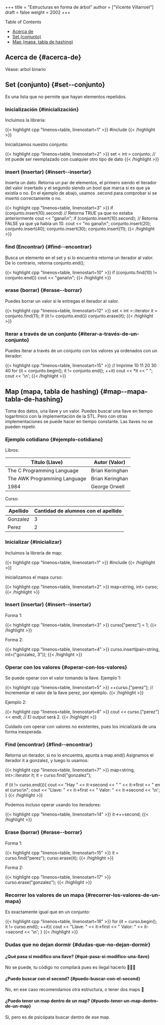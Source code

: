+++
title = "Estructuras en forma de árbol"
author = ["Vicente Villarroel"]
draft = false
weight = 2002
+++

<div class="ox-hugo-toc toc">
<div></div>

<div class="heading">Table of Contents</div>

- [Acerca de](#acerca-de)
- [Set (conjunto)](#set--conjunto)
- [Map (mapa, tabla de hashing)](#map--mapa-tabla-de-hashing)

</div>
<!--endtoc-->


## Acerca de {#acerca-de}

Véase: arbol binario


## Set (conjunto) {#set--conjunto}

Es una lista que no permite que hayan elementos repetidos.


### Inicialización {#inicialización}

Incluimos la librería:

{{< highlight cpp "linenos=table, linenostart=1" >}}
#include <set>
{{< /highlight >}}

Inicializamos nuestro conjunto:

{{< highlight cpp "linenos=table, linenostart=2" >}}
set < int > conjunto; // int puede ser reemplazado con cualquier otro tipo de dato
{{< /highlight >}}


### insert (Insertar) {#insert--insertar}

Inserta un dato. Retorna un par de elementos, el primero siendo el iterador del valor insertado y el segundo siendo un bool que marca si es que ya existía o no. En el ejemplo de abajo, usamos .second para comprobar si se insertó correctamente o no.

{{< highlight cpp "linenos=table, linenostart=3" >}}
if (conjunto.insert(10).second) // Retorna TRUE ya que no estaba anteriormente
    cout << "ganai\n"; if (conjunto.insert(10).second); // Retorna FALSE ya que ya había un 10.
cout << "no ganai\n";
conjunto.insert(20);
conjunto.insert(40);
conjunto.insert(30);
conjunto.insert(11);
{{< /highlight >}}


### find (Encontrar) {#find--encontrar}

Busca un elemento en el set y si lo encuentra retorna un iterador al valor. De lo contrario, retorna conjunto.end();

{{< highlight cpp "linenos=table, linenostart=10" >}}
if (conjunto.find(10) != conjunto.end())
    cout << "ganai\n";
{{< /highlight >}}


### erase (borrar) {#erase--borrar}

Puedes borrar un valor si le entregas el iterador al valor.

{{< highlight cpp "linenos=table, linenostart=12" >}}
set < int >::iterator it = conjunto.find(11);
if (it != conjunto.end())
    conjunto.erase(it);
{{< /highlight >}}


### Iterar a través de un conjunto {#iterar-a-través-de-un-conjunto}

Puedes iterar a través de un conjunto con los valores ya ordenados con un iterador:

{{< highlight cpp "linenos=table, linenostart=15" >}}
// Imprime 10 11 20 30 40
for (it = conjunto.begin(); it != conjunto.end(); ++it)
    cout << *it << " ";
cout << '\n';
{{< /highlight >}}


## Map (mapa, tabla de hashing) {#map--mapa-tabla-de-hashing}

Toma dos datos, una llave y un valor. Puedes buscar una llave en tiempo logarítmico con la implementación de la STL. Pero con otras implementaciones se puede hacer en tiempo constante. Las llaves no se pueden repetir.


### Ejemplo cotidiano {#ejemplo-cotidiano}

Libros:

| Título (Llave)               | Autor (Valor)   |
|------------------------------|-----------------|
| The C Programming Language   | Brian Keringhan |
| The AWK Programming Language | Brian Keringhan |
| 1984                         | George Orwell   |

Curso:

| Apellido | Cantidad de alumnos con el apellido |
|----------|-------------------------------------|
| Gonzalez | 3                                   |
| Perez    | 2                                   |


### Inicializar {#inicializar}

Incluimos la librería de map:

{{< highlight cpp "linenos=table, linenostart=1" >}}
#include <map>
{{< /highlight >}}

Inicializamos el mapa curso:

{{< highlight cpp "linenos=table, linenostart=2" >}}
map<string, int> curso;
{{< /highlight >}}


### Insert (insertar) {#insert--insertar}

Forma 1:

{{< highlight cpp "linenos=table, linenostart=3" >}}
curso["perez"] = 1;
{{< /highlight >}}

Forma 2:

{{< highlight cpp "linenos=table, linenostart=4" >}}
curso.insert(pair<string, int>("gonzalez, 3"));
{{< /highlight >}}


### Operar con los valores {#operar-con-los-valores}

Se puede operar con el valor tomando la llave.
Ejemplo 1:

{{< highlight cpp "linenos=table, linenostart=5" >}}
++curso.["perez"]; // Incrementar el valor de la llave perez, por ejemplo.
{{< /highlight >}}

Ejemplo 2:

{{< highlight cpp "linenos=table, linenostart=6" >}}
cout << curso.["perez"] << endl; // El output será 2.
{{< /highlight >}}

Cuidado con operar con valores no existentes, pues los inicializará de una forma inesperada.


### Find (encontrar) {#find--encontrar}

Retorna un iterador, si no lo encuentra, apunta a map.end()
Asignamos el iterador it a gonzalez, y luego lo usamos:

{{< highlight cpp "linenos=table, linenostart=7" >}}
map<string, int>::iterator it;
it = curso.find("gonzalez");

if (it != curso.end()){
cout << "Hay " << it->second << " " << it->first << " en el curso:\n";
cout << "Llave: " << it->first << " Valor: " << it->second << '\n';
}
{{< /highlight >}}

Podemos incluso operar usando los iteradores:

{{< highlight cpp "linenos=table, linenostart=14" >}}
it->++second;
{{< /highlight >}}


### Erase (borrar) {#erase--borrar}

Forma 1:

{{< highlight cpp "linenos=table, linenostart=15" >}}
it = curso.find("perez");
curso.erase(it);
{{< /highlight >}}

Forma 2:

{{< highlight cpp "linenos=table, linenostart=17" >}}
curso.erase("gonzalez");
{{< /highlight >}}


### Recorrer los valores de un mapa {#recorrer-los-valores-de-un-mapa}

Es exactamente igual que en un conjunto:

{{< highlight cpp "linenos=table, linenostart=18" >}}
for (it = curso.begin(); it != curso.end(); ++it){
    cout << "Llave: " << it->first << " Valor: " << it->second << '\n';
}
{{< /highlight >}}


### Dudas que no dejan dormir {#dudas-que-no-dejan-dormir}


#### ¿Qué pasa si modifico una llave? {#qué-pasa-si-modifico-una-llave}

No se puede, tu código no compilará pues es ilegal hacerlo 👮🚓🚨


#### ¿Puedo buscar con el second? {#puedo-buscar-con-el-second}

No, en ese caso recomendamos otra estructura, o tener dos maps 👀


#### ¿Puedo tener un map dentro de un map? {#puedo-tener-un-map-dentro-de-un-map}

Si, pero es de psicópata buscar dentro de ese map.
